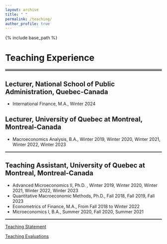 ```yaml
---
layout: archive
title: " "
permalink: /teaching/
author_profile: true
---
```


{% include base_path %}
# Teaching Experience

<hr style="border-top: 5px solid #8c8b8b; width:100%;">

## Lecturer, National School of Public Administration, Quebec-Canada
* International Finance, M.A., Winter 2024

## Lecturer, University of Quebec at Montreal, Montreal-Canada
* Macroeconomics Analysis, B.A., Winter 2019, Winter 2020, Winter 2021, Winter 2022, Winter 2023

<hr style="border-top: 2px solid #8c8b8b; width:100%;">

## Teaching Assistant, University of Quebec at Montreal, Montreal-Canada
* Advanced Microeconomics II, Ph.D. , Winter  2019, Winter 2020, Winter 2021, Winter 2022, Winter 2023
* Quantitative Macroeconomic Methods, Ph.D.,  Fall 2018, Fall 2019, Fall 2023
* Econometrics of Finance, M.A., From Fall 2018 to Winter 2022
* Microeconomics I, B.A., Summer 2020, Fall 2020, Summer 2021

<hr style="border-top: 2px solid #8c8b8b; width:100%;">

<a href="http://avoumatsodo.github.io/files/teaching_statement.pdf" target="_blank">Teaching Statement</a>

<a href="http://avoumatsodo.github.io/files/teaching_evaluation.pdf" target="_blank">Teaching Evaluations</a>







